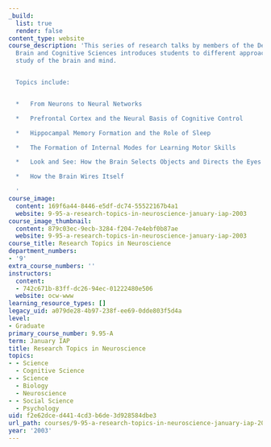```yaml
---
_build:
  list: true
  render: false
content_type: website
course_description: 'This series of research talks by members of the Department of
  Brain and Cognitive Sciences introduces students to different approaches to the
  study of the brain and mind.


  Topics include:


  *   From Neurons to Neural Networks

  *   Prefrontal Cortex and the Neural Basis of Cognitive Control

  *   Hippocampal Memory Formation and the Role of Sleep

  *   The Formation of Internal Modes for Learning Motor Skills

  *   Look and See: How the Brain Selects Objects and Directs the Eyes

  *   How the Brain Wires Itself

  '
course_image:
  content: 169f6a44-8446-e5df-dc74-55522167b4a1
  website: 9-95-a-research-topics-in-neuroscience-january-iap-2003
course_image_thumbnail:
  content: 879c03ec-9ecb-3284-f204-7e4ebf0b87ae
  website: 9-95-a-research-topics-in-neuroscience-january-iap-2003
course_title: Research Topics in Neuroscience
department_numbers:
- '9'
extra_course_numbers: ''
instructors:
  content:
  - 742c671b-83ff-dc26-94ec-01222480e506
  website: ocw-www
learning_resource_types: []
legacy_uid: a079de28-4b97-238f-ee69-0dde803f5d4a
level:
- Graduate
primary_course_number: 9.95-A
term: January IAP
title: Research Topics in Neuroscience
topics:
- - Science
  - Cognitive Science
- - Science
  - Biology
  - Neuroscience
- - Social Science
  - Psychology
uid: f2e62dce-d441-4cd3-b6de-3d928584dbe3
url_path: courses/9-95-a-research-topics-in-neuroscience-january-iap-2003
year: '2003'
---
```


